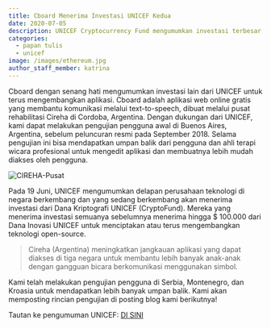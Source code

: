 ```yaml
---
title: Cboard Menerima Investasi UNICEF Kedua
date: 2020-07-05
description: UNICEF Cryptocurrency Fund mengumumkan investasi terbesar untuk startup di negara berkembang dan berkembang
categories:
  - papan tulis
  - unicef
image: /images/ethereum.jpg
author_staff_member: katrina
---
```

Cboard dengan senang hati mengumumkan investasi lain dari UNICEF untuk terus mengembangkan aplikasi. Cboard adalah aplikasi web online gratis yang membantu komunikasi melalui text-to-speech, dibuat melalui pusat rehabilitasi Cireha di Cordoba, Argentina. Dengan dukungan dari UNICEF, kami dapat melakukan pengujian pengguna awal di Buenos Aires, Argentina, sebelum peluncuran resmi pada September 2018. Selama pengujian ini bisa mendapatkan umpan balik dari pengguna dan ahli terapi wicara profesional untuk mengedit aplikasi dan membuatnya lebih mudah diakses oleh pengguna.

![CIREHA-Pusat](/images/cireha12.jpg)

Pada 19 Juni, UNICEF mengumumkan delapan perusahaan teknologi di negara berkembang dan yang sedang berkembang akan menerima investasi dari Dana Kriptografi UNICEF (CryptoFund). Mereka yang menerima investasi semuanya sebelumnya menerima hingga $ 100.000 dari Dana Inovasi UNICEF untuk menciptakan atau terus mengembangkan teknologi open-source.

> Cireha (Argentina) meningkatkan jangkauan aplikasi yang dapat diakses di tiga negara untuk membantu lebih banyak anak-anak dengan gangguan bicara berkomunikasi menggunakan simbol.

Kami telah melakukan pengujian pengguna di Serbia, Montenegro, dan Kroasia untuk mendapatkan lebih banyak umpan balik. Kami akan memposting rincian pengujian di posting blog kami berikutnya!

Tautan ke pengumuman UNICEF: [DI SINI](https://www.unicef.org/press-releases/unicef-cryptocurrency-fund-announces-its-largest-investment-startups-developing-and)
